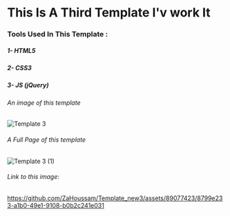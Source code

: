 # This Is A Third Template I'v work It

### Tools Used In This Template :
##### 1- HTML5
##### 2- CSS3
##### 3- JS (jQuery)
###### An image of this template
![Template 3](https://github.com/ZaHoussam/Template_new3/assets/89077423/25f8d8e1-b779-458f-ad49-097bf8df8981)

###### A Full Page of this template
![Template 3 (1)](https://github.com/ZaHoussam/Template_new3/assets/89077423/8799e233-a1b0-49e1-9108-b0b2c241e031)

###### Link to this image:
https://github.com/ZaHoussam/Template_new3/assets/89077423/8799e233-a1b0-49e1-9108-b0b2c241e031
